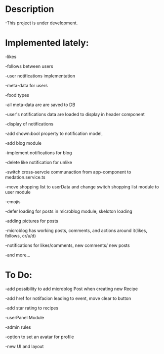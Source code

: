 # Description

-This project is under development.

# Implemented lately:

-likes

-follows between users

-user notifications implementation

-meta-data for users

-food types

-all meta-data are are saved to DB

-user's notifications data are loaded to display in header component

-display of notifications

-add shown:bool property to notification model,

-add blog module

-implement notifications for blog

-delete like notification for unlike

-switch cross-servcie communaction from app-component to medation.service.ts

-move shopping list to userData and change switch shopping list module to user module

-emojis

-defer loading for posts in microblog module, skeloton loading

-adding pictures for posts

-microblog has working posts, comments, and actions around it(likes, follows, cr/u/d)

-notifications for likes/comments, new comments/ new posts

-and more...

# To Do:


-add possibility to add microblog Post when creating new Recipe

-add href for notifacion leading to event, move clear to button 

-add star rating to recipes

-userPanel Module

-admin rules

-option to set an avatar for profile

-new UI and layout

